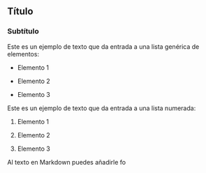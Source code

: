## Título

### Subtítulo

Este es un ejemplo de texto que da entrada a una lista genérica de elementos:

- Elemento 1

- Elemento 2

- Elemento 3

Este es un ejemplo de texto que da entrada a una lista numerada:

1. Elemento 1

2. Elemento 2

3. Elemento 3

Al texto en Markdown puedes añadirle fo
